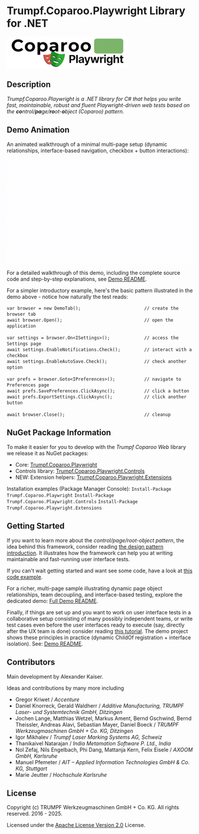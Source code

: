 ﻿# Trumpf.Coparoo.Playwright Library for .NET
![logo640]

## Description
*Trumpf.Coparoo.Playwright is a .NET library for C# that helps you write fast, maintainable, robust and fluent Playwright-driven web tests based on the **co**ntrol/**pa**ge/**ro**ot-**o**bject (Coparoo) pattern.*

## Demo Animation
An animated walkthrough of a minimal multi-page setup (dynamic relationships, interface-based navigation, checkbox + button interactions):

![Coparoo demo animation](Trumpf.Coparoo.Playwright.Demo/demo.gif)

For a detailed walkthrough of this demo, including the complete source code and step-by-step explanations, see [Demo README](Trumpf.Coparoo.Playwright.Demo/README.md).

For a simpler introductory example, here's the basic pattern illustrated in the demo above - notice how naturally the test reads:

    var browser = new DemoTab();                        // create the browser tab
    await browser.Open();                               // open the application

    var settings = browser.On<ISettings>();             // access the Settings page
    await settings.EnableNotifications.Check();         // interact with a checkbox
    await settings.EnableAutoSave.Check();              // check another option

    var prefs = browser.Goto<IPreferences>();           // navigate to Preferences page
    await prefs.SavePreferences.ClickAsync();           // click a button
    await prefs.ExportSettings.ClickAsync();            // click another button

    await browser.Close();                              // cleanup

## NuGet Package Information
To make it easier for you to develop with the *Trumpf Coparoo Web* library we release it as NuGet packages:

- Core: [Trumpf.Coparoo.Playwright](https://www.nuget.org/packages/Trumpf.Coparoo.Playwright)
- Controls library: [Trumpf.Coparoo.Playwright.Controls](https://www.nuget.org/packages/Trumpf.Coparoo.Playwright.Controls)
- NEW: Extension helpers: [Trumpf.Coparoo.Playwright.Extensions](https://www.nuget.org/packages/Trumpf.Coparoo.Playwright.Extensions)

Installation examples (Package Manager Console):
`Install-Package Trumpf.Coparoo.Playwright`
`Install-Package Trumpf.Coparoo.Playwright.Controls`
`Install-Package Trumpf.Coparoo.Playwright.Extensions`

## Getting Started
If you want to learn more about the *control/page/root-object pattern*, the idea behind this framework, consider reading [the design pattern introduction](PATTERN.md).
It illustrates how the framework can help you at writing maintainable and fast-running user interface tests.

If you can't wait getting started and want see some code, have a look at [this code example](DEMO.md).

For a richer, multi-page sample illustrating dynamic page object relationships, team decoupling, and interface-based testing, explore the dedicated demo: [Full Demo README](Trumpf.Coparoo.Playwright.Demo/README.md).

Finally, if things are set up and you want to work on user interface tests in a collaborative setup consisting of many possibly independent teams, or write test cases even before the user interfaces ready to execute (say, directly after the UX team is done) consider reading [this tutorial](DECOUPLING.md).
The demo project shows these principles in practice (dynamic ChildOf registration + interface isolation). See: [Demo README](Trumpf.Coparoo.Playwright.Demo/README.md).

## Contributors
Main development by Alexander Kaiser.

Ideas and contributions by many more including
- Gregor Kriwet / *Accenture*
- Daniel Knorreck, Gerald Waldherr / *Additive Manufacturing, TRUMPF Laser- und Systemtechnik GmbH, Ditzingen*
- Jochen Lange, Matthias Wetzel, Markus Ament, Bernd Gschwind, Bernd Theissler, Andreas Alavi, Sebastian Mayer, Daniel Boeck / *TRUMPF Werkzeugmaschinen GmbH + Co. KG, Ditzingen*
- Igor Mikhalev / *Trumpf Laser Marking Systems AG, Schweiz*
- Thanikaivel Natarajan / *India Metamation Software P. Ltd., India*
- Nol Zefaj, Nils Engelbach, Phi Dang, Mattanja Kern, Felix Eisele / *AXOOM GmbH, Karlsruhe*
- Manuel Pfemeter / *AIT – Applied Information Technologies GmbH & Co. KG, Stuttgart*
- Marie Jeutter / *Hochschule Karlsruhe*

## License
Copyright (c) TRUMPF Werkzeugmaschinen GmbH + Co. KG. All rights reserved. 2016 - 2025.

Licensed under the [Apache License Version 2.0](LICENSE) License.

[logo640]: ./Resources/logo640.png "coparoo web logo"
